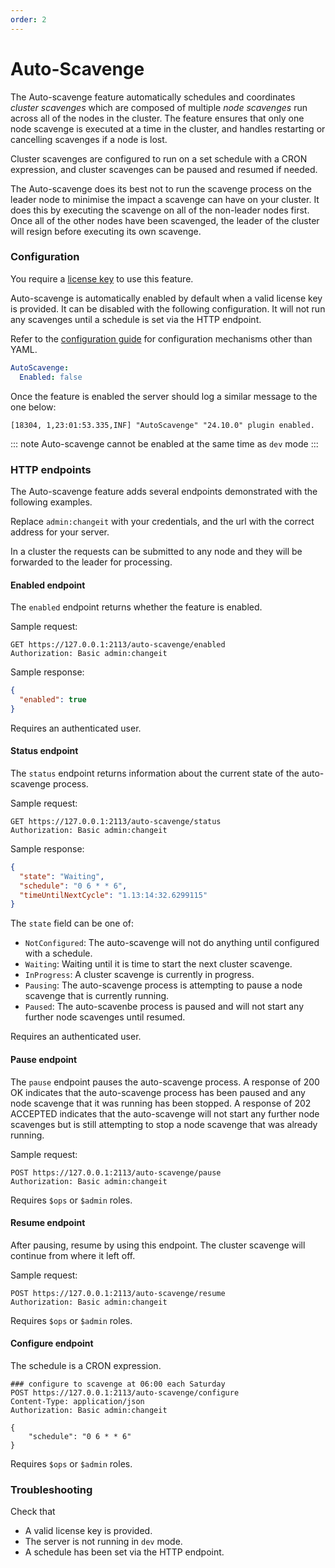 ```yaml
---
order: 2
---
```


# Auto-Scavenge

<Badge type="info" vertical="middle" text="License Required"/>

The Auto-scavenge feature automatically schedules and coordinates _cluster scavenges_ which are composed of multiple _node scavenges_ run across all of the nodes in the cluster. The feature ensures that only one node scavenge is executed at a time in the cluster, and handles restarting or cancelling scavenges if a node is lost.

Cluster scavenges are configured to run on a set schedule with a CRON expression, and cluster scavenges can be paused and resumed if needed.

The Auto-scavenge does its best not to run the scavenge process on the leader node to minimise the impact a scavenge can have on your cluster. It does this by executing the scavenge on all of the non-leader nodes first. Once all of the other nodes have been scavenged, the leader of the cluster will resign before executing its own scavenge.

### Configuration

You require a [license key](../quick-start/installation.md#license-keys) to use this feature.

Auto-scavenge is automatically enabled by default when a valid license key is provided. It can be disabled with the following configuration. It will not run any scavenges until a schedule is set via the HTTP endpoint.

Refer to the [configuration guide](../configuration/README.md) for configuration mechanisms other than YAML.

```yaml
AutoScavenge:
  Enabled: false
```

Once the feature is enabled the server should log a similar message to the one below:

```
[18304, 1,23:01:53.335,INF] "AutoScavenge" "24.10.0" plugin enabled.
```

::: note
Auto-scavenge cannot be enabled at the same time as `dev` mode
:::

### HTTP endpoints

The Auto-scavenge feature adds several endpoints demonstrated with the following examples.

Replace `admin:changeit` with your credentials, and the url with the correct address for your server.

In a cluster the requests can be submitted to any node and they will be forwarded to the leader for processing.

#### Enabled endpoint

The `enabled` endpoint returns whether the feature is enabled.

Sample request:

```http
GET https://127.0.0.1:2113/auto-scavenge/enabled
Authorization: Basic admin:changeit
```

Sample response:

```json
{
  "enabled": true
}
```

Requires an authenticated user.

#### Status endpoint

The `status` endpoint returns information about the current state of the auto-scavenge process.

Sample request:

```http
GET https://127.0.0.1:2113/auto-scavenge/status
Authorization: Basic admin:changeit
```

Sample response:

```json
{
  "state": "Waiting",
  "schedule": "0 6 * * 6",
  "timeUntilNextCycle": "1.13:14:32.6299115"
}
```

The `state` field can be one of:

* `NotConfigured`: The auto-scavenge will not do anything until configured with a schedule.
* `Waiting`: Waiting until it is time to start the next cluster scavenge.
* `InProgress`: A cluster scavenge is currently in progress.
* `Pausing`: The auto-scavenge process is attempting to pause a node scavenge that is currently running.
* `Paused`: The auto-scavenbe process is paused and will not start any further node scavenges until resumed.

Requires an authenticated user.

#### Pause endpoint

The `pause` endpoint pauses the auto-scavenge process. A response of 200 OK indicates that the auto-scavenge process has been paused and any node scavenge that it was running has been stopped. A response of 202 ACCEPTED indicates that the auto-scavenge will not start any further node scavenges but is still attempting to stop a node scavenge that was already running.

Sample request:

```http
POST https://127.0.0.1:2113/auto-scavenge/pause
Authorization: Basic admin:changeit
```

Requires `$ops` or `$admin` roles.

#### Resume endpoint

After pausing, resume by using this endpoint. The cluster scavenge will continue from where it left off.

Sample request:

```http
POST https://127.0.0.1:2113/auto-scavenge/resume
Authorization: Basic admin:changeit
```

Requires `$ops` or `$admin` roles.

#### Configure endpoint

The schedule is a CRON expression.

```http
### configure to scavenge at 06:00 each Saturday
POST https://127.0.0.1:2113/auto-scavenge/configure
Content-Type: application/json
Authorization: Basic admin:changeit

{
    "schedule": "0 6 * * 6"
}
```

Requires `$ops` or `$admin` roles.

### Troubleshooting

Check that
- A valid license key is provided.
- The server is not running in `dev` mode.
- A schedule has been set via the HTTP endpoint.
